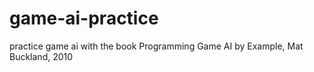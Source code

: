 # game-ai-practice
practice game ai with the book Programming Game AI by Example, Mat Buckland, 2010
